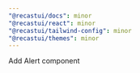 ```yaml
---
"@recastui/docs": minor
"@recastui/react": minor
"@recastui/tailwind-config": minor
"@recastui/themes": minor
---
```


Add Alert component
